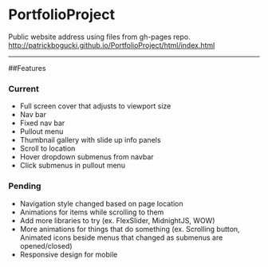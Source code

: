 # PortfolioProject

Public website address using files from gh-pages repo.
http://patrickbogucki.github.io/PortfolioProject/html/index.html

 -----------
 
##Features

### Current
* Full screen cover that adjusts to viewport size
* Nav bar
* Fixed nav bar
* Pullout menu
* Thumbnail gallery with slide up info panels
* Scroll to location
* Hover dropdown submenus from navbar
* Click submenus in pullout menu

### Pending
* Navigation style changed based on page location
* Animations for items while scrolling to them
* Add more libraries to try (ex. FlexSlider, MidnightJS, WOW)
* More animations for things that do something
	(ex. Scrolling button, Animated icons beside menus that changed
	as submenus are opened/closed)
* Responsive design for mobile
